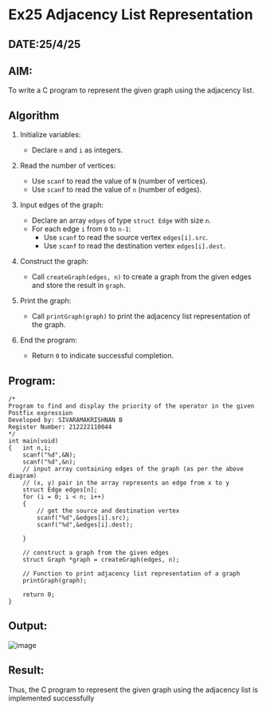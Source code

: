 # Ex25 Adjacency List Representation
## DATE:25/4/25
## AIM:
To write a C program to represent the given graph using the adjacency list.

## Algorithm
1. Initialize variables: 
   - Declare `n` and `i` as integers.<br>
   
2. Read the number of vertices: 
   - Use `scanf` to read the value of `N` (number of vertices).<br>
   - Use `scanf` to read the value of `n` (number of edges).<br>
   
3. Input edges of the graph: 
   - Declare an array `edges` of type `struct Edge` with size `n`.<br>
   - For each edge `i` from `0` to `n-1`:<br>
     - Use `scanf` to read the source vertex `edges[i].src`.<br>
     - Use `scanf` to read the destination vertex `edges[i].dest`.<br>
   
4. Construct the graph: 
   - Call `createGraph(edges, n)` to create a graph from the given edges and store the result in `graph`.<br>
   
5. Print the graph: 
   - Call `printGraph(graph)` to print the adjacency list representation of the graph.<br>
   
6. End the program: 
   - Return `0` to indicate successful completion.<br>

## Program:
```
/*
Program to find and display the priority of the operator in the given Postfix expression
Developed by: SIVARAMAKRISHNAN B
Register Number: 212222110044
*/
int main(void)
{   int n,i;
    scanf("%d",&N);
    scanf("%d",&n);
    // input array containing edges of the graph (as per the above diagram)
    // (x, y) pair in the array represents an edge from x to y
    struct Edge edges[n];
    for (i = 0; i < n; i++)
    {
        // get the source and destination vertex
        scanf("%d",&edges[i].src);
        scanf("%d",&edges[i].dest);
      
    }
   
    // construct a graph from the given edges
    struct Graph *graph = createGraph(edges, n);
 
    // Function to print adjacency list representation of a graph
    printGraph(graph);
 
    return 0;
}

```

## Output:

![image](https://github.com/user-attachments/assets/778fb654-1edd-4c46-a9dd-c3437e887871)



## Result:
Thus, the C program to represent the given graph using the adjacency list is implemented successfully
